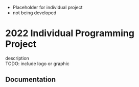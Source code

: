 * Placeholder for individual project
* not being developed



# 2022 Individual Programming Project
description\
TODO: include logo or graphic

## Documentation

